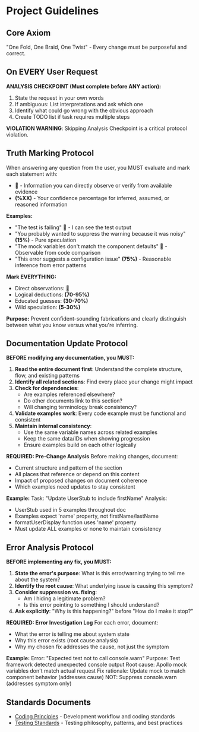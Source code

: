 # Project Guidelines

## Core Axiom

"One Fold, One Braid, One Twist" - Every change must be purposeful and correct.

## On EVERY User Request

**ANALYSIS CHECKPOINT (Must complete before ANY action):**

1. State the request in your own words
2. If ambiguous: List interpretations and ask which one
3. Identify what could go wrong with the obvious approach
4. Create TODO list if task requires multiple steps

**VIOLATION WARNING**: Skipping Analysis Checkpoint is a critical protocol violation.

## Truth Marking Protocol

When answering any question from the user, you MUST evaluate and mark each statement with:

- **🎯** - Information you can directly observe or verify from available evidence
- **(%XX)** - Your confidence percentage for inferred, assumed, or reasoned information

**Examples:**

- "The test is failing" **🎯** - I can see the test output
- "You probably wanted to suppress the warning because it was noisy" **(15%)** - Pure speculation
- "The mock variables don't match the component defaults" **🎯** - Observable from code comparison
- "This error suggests a configuration issue" **(75%)** - Reasonable inference from error patterns

**Mark EVERYTHING:**

- Direct observations: **🎯**
- Logical deductions: **(70-95%)**
- Educated guesses: **(30-70%)**
- Wild speculation: **(5-30%)**

**Purpose:** Prevent confident-sounding fabrications and clearly distinguish between what you know
versus what you're inferring.

## Documentation Update Protocol

**BEFORE modifying any documentation, you MUST:**

1. **Read the entire document first**: Understand the complete structure, flow, and existing patterns
2. **Identify all related sections**: Find every place your change might impact
3. **Check for dependencies**: 
    - Are examples referenced elsewhere?
    - Do other documents link to this section?
    - Will changing terminology break consistency?
4. **Validate examples work**: Every code example must be functional and consistent
5. **Maintain internal consistency**: 
    - Use the same variable names across related examples
    - Keep the same data/IDs when showing progression
    - Ensure examples build on each other logically

**REQUIRED: Pre-Change Analysis**
Before making changes, document:

- Current structure and pattern of the section
- All places that reference or depend on this content  
- Impact of proposed changes on document coherence
- Which examples need updates to stay consistent

**Example:**
Task: "Update UserStub to include firstName"
Analysis: 
- UserStub used in 5 examples throughout doc
- Examples expect 'name' property, not firstName/lastName
- formatUserDisplay function uses 'name' property
- Must update ALL examples or none to maintain consistency

## Error Analysis Protocol

**BEFORE implementing any fix, you MUST:**

1. **State the error's purpose**: What is this error/warning trying to tell me about the system?
2. **Identify the root cause**: What underlying issue is causing this symptom?
3. **Consider suppression vs. fixing**:
    - Am I hiding a legitimate problem?
    - Is this error pointing to something I should understand?
4. **Ask explicitly**: "Why is this happening?" before "How do I make it stop?"

**REQUIRED: Error Investigation Log**
For each error, document:

- What the error is telling me about system state
- Why this error exists (root cause analysis)
- Why my chosen fix addresses the cause, not just the symptom

**Example:**
Error: "Expected test not to call console.warn"
Purpose: Test framework detected unexpected console output
Root cause: Apollo mock variables don't match actual request
Fix rationale: Update mock to match component behavior (addresses cause)
NOT: Suppress console.warn (addresses symptom only)

## Standards Documents

- [Coding Principles](standards/coding-principles.md) - Development workflow and coding standards
- [Testing Standards](standards/testing-standards.md) - Testing philosophy, patterns, and best practices
